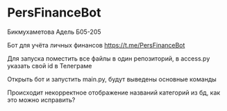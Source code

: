 # PersFinanceBot
Бикмухаметова Адель Б05-205

Бот для учёта личных финансов https://t.me/PersFinanceBot

Для запуска поместить все файлы в один репозиторий, в access.py указать свой id в Телеграме

Открыть бот и запустить main.py, будут выведены основные команды


Происходит некорректное отображение названий категорий из бд, как это можно исправить?
